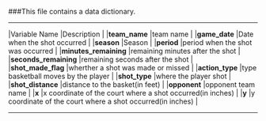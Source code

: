 ###This file contains a data dictionary.
___    
|Variable Name  |Description  |
|**team_name**  |team name  | 
|**game_date**  |Date when the shot occurred  |
|**season** |Season  |
|**period** |period when the shot was occurred  |
|**minutes_remaining**  |remaining minutes after the shot | 
|**seconds_remaining**  |remaining seconds after the shot |  
|**shot_made_flag** |wherther a shot was made or missed  |
|**action_type**  |type basketball moves by the player  |
|**shot_type**  |where the player shot  |
|**shot_distance**  |distance to the basket(in feet)  |
|**opponent** |opponent team name  |
|**x**  |x coordinate of the court where a shot occurred(in inches) |
|**y**  |y coordinate of the court where a shot occurred(in inches) |
___